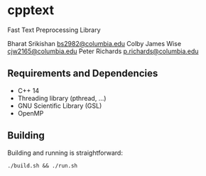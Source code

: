 # cpptext
Fast Text Preprocessing Library

Bharat Srikishan <bs2982@columbia.edu>
Colby James Wise <cjw2165@columbia.edu>
Peter Richards <p.richards@columbia.edu>

## Requirements and Dependencies

- C++ 14
- Threading library (pthread, ...)
- GNU Scientific Library (GSL)
- OpenMP

## Building

Building and running is straightforward:

```
./build.sh && ./run.sh
```
